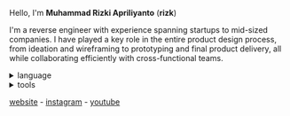 Hello, I'm **Muhammad Rizki Apriliyanto** (**rizk**)

I'm a reverse engineer with experience spanning startups to mid-sized companies. I have played a key role in the entire product design process, from ideation and wireframing to prototyping and final product delivery, all while collaborating efficiently with cross-functional teams.

<details>
  <summary>language</summary>

  <br>

  ![language](https://skillicons.dev/icons?i=cpp,lua,py,ts)
</details>

<details>
  <summary>tools</summary>

  <br>

  ![tools](https://skillicons.dev/icons?i=windows,ubuntu,vscode,visualstudio)
</details>

[website](https://rizkwya.me) - [instagram](https://www.instagram.com/rizkwya) - [youtube](https://www.youtube.com/@rizkwya)

